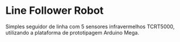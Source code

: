 # Line Follower Robot
Simples seguidor de linha com 5 sensores infravermelhos TCRT5000, utilizando a plataforma de prototipagem Arduino Mega.
